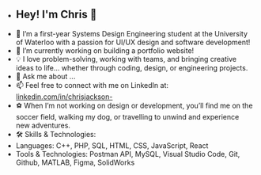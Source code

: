 
- ## Hey! I'm Chris 👋
- 🌱 I’m a first-year Systems Design Engineering student at the University of Waterloo with a passion for UI/UX design and software development!
- 🔭 I’m currently working on building a portfolio website!
- 💡 I love problem-solving, working with teams, and bringing creative ideas to life... whether through coding, design, or engineering projects.  
- 💬 Ask me about ...
- 📫 Feel free to connect with me on LinkedIn at: [linkedin.com/in/chrisjackson-](#) 
- ⚽ When I’m not working on design or development, you’ll find me on the soccer field, walking my dog, or travelling to unwind and experience new adventures.     
- 🛠️ Skills & Technologies:  
-    Languages: C++, PHP, SQL, HTML, CSS, JavaScript, React
-    Tools & Technologies: Postman API, MySQL, Visual Studio Code, Git, Github, MATLAB, Figma, SolidWorks

